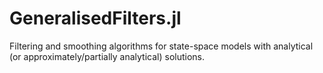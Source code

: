 # GeneralisedFilters.jl

Filtering and smoothing algorithms for state-space models with analytical (or approximately/partially analytical) solutions.

